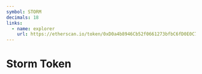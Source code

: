 ```yaml
---
symbol: STORM
decimals: 18
links:
  - name: explorer
    url: https://etherscan.io/token/0xD0a4b8946Cb52f0661273bfbC6fD0E0C75Fc6433
---
```


# Storm Token
